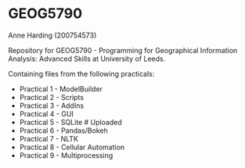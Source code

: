 # GEOG5790
Anne Harding (200754573)

Repository for GEOG5790 - Programming for Geographical Information Analysis: Advanced Skills at University of Leeds.

Containing files from the following practicals:
- Practical 1 - ModelBuilder
- Practical 2 - Scripts
- Practical 3 - AddIns
- Practical 4 - GUI
- Practical 5 - SQLite # Uploaded
- Practical 6 - Pandas/Bokeh
- Practical 7 - NLTK
- Practical 8 - Cellular Automation
- Practical 9 - Multiprocessing

